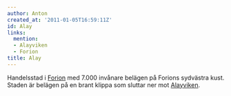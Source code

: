 ```yaml
---
author: Anton
created_at: '2011-01-05T16:59:11Z'
id: Alay
links:
  mention:
  - Alayviken
  - Forion
title: Alay
---
```


Handelsstad i [Forion] med 7.000 invånare belägen på Forions sydvästra kust. Staden är belägen på en
brant klippa som sluttar ner mot [Alayviken].

  [Forion]: Forion
  [Alayviken]: Alayviken
